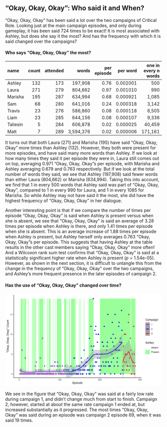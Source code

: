 
## “Okay, Okay, Okay”: Who said it and When?

“Okay, Okay, Okay” has been said a lot over the two campaigns of
Critical Role. Looking just at the main campaign episodes, and only
during gameplay, it has been said 724 times to be exact! It is most
associated with Ashley, but does she say it the most? And has the
frequency with which it is said changed over the campaigns?

#### Who says “Okay, Okay, Okay” the most?

| name     | count | attended |     words | per episode | per word | one in every n words |
|:---------|------:|---------:|----------:|------------:|---------:|---------------------:|
| Ashley   |   132 |      173 |   197,908 |        0.76 | 0.002001 |                  500 |
| Laura    |   271 |      279 |   804,662 |        0.97 | 0.001010 |                  990 |
| Marisha  |   195 |      287 |   634,994 |        0.68 | 0.000921 |                1,085 |
| Sam      |    68 |      280 |   641,016 |        0.24 | 0.000318 |                3,142 |
| Travis   |    23 |      276 |   586,860 |        0.08 | 0.000118 |                8,505 |
| Liam     |    23 |      285 |   644,156 |        0.08 | 0.000107 |                9,336 |
| Taliesin |     5 |      284 |   606,878 |        0.02 | 0.000025 |               40,459 |
| Matt     |     7 |      289 | 3,594,376 |        0.02 | 0.000006 |              171,161 |

It turns out that both Laura (271) and Marisha (195) have said “Okay,
Okay, Okay” more times than Ashley (132). However, they both were
present for more episodes, and have said many more words than Ashley. If
we look at how many times they said it per episode they were in, Laura
still comes out on top, averaging 0.971 “Okay, Okay, Okay”s per episode,
with Marisha and Ashley averaging 0.679 and 0.763 respectively. But if
we look at the total number of words they said, we see that Ashley
(197,908) said fewer words than either Laura (804,662) or Marisha
(634,994). Taking this into account, we find that 1 in every 500 words
that Ashley said was part of “Okay, Okay, Okay”, compared to 1 in every
990 for Laura, and 1 in every 1085 for Marisha. So while Ashley may not
have said it the most, she did have the highest frequency of “Okay,
Okay, Okay” in her dialogue.

Another interesting point is that if we compare the number of times per
episode “Okay, Okay, Okay” is said when Ashley is present versus when
she is absent, we see that “Okay, Okay, Okay” is said an average of 3.28
times per episode when Ashley is there, and only 1.41 times per episode
when she is absent. This is an average increase of 1.88 times per
episode when Ashley is present, but Ashley herself only averages 0.763
“Okay, Okay, Okay”s per episode. This suggests that having Ashley at the
table results in the other cast members saying “Okay, Okay, Okay” more
often! And a Wilcoxon rank sum test confirms that “Okay, Okay, Okay” is
said at a statistically significant higher rate when Ashley is present
(*p* = 1.54e-05). However, as shown in the next section, it is difficult
to untangle this from the change in the frequency of “Okay, Okay, Okay”
over the two campaigns, and Ashley’s more frequent presence in the later
episodes of campaign 2.

#### Has the use of “Okay, Okay, Okay” changed over time?

![Okay](../plots/okay_okay_okay.png)

We see in the figure that “Okay, Okay, Okay” was said at a fairly low
rate during campaign 1, and didn’t change much from start to finish.
Campaign 2, however, started at about the same rate campaign 1 ended at,
but increased substantially as it progressed. The most times “Okay,
Okay, Okay” was said during an episode was campaign 2 episode 69, when
it was said 19 times.
